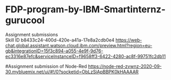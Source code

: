 # FDP-program-by-IBM-Smartinternz-gurucool
Assignment submissions  
Skill ID b8433c24-400d-420e-a41a-17e8a2cdb0e4
https://web-chat.global.assistant.watson.cloud.ibm.com/preview.html?region=eu-gb&integrationID=15f3c894-a055-4e9f-9d76-ec3316e87efc&serviceInstanceID=f9658ff3-6422-4280-ac8f-99751fc2db11


#Assignment submission of Node-Red 
https://node-red-zvwnz-2020-09-30.mybluemix.net/ui/#!/0?socketid=ObLzSiApBBPK0kHAAAAR
